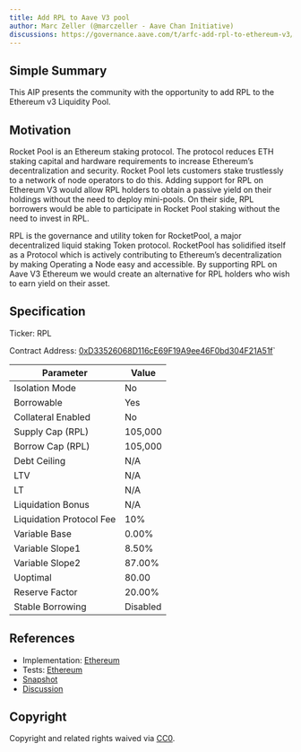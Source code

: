 ```yaml
---
title: Add RPL to Aave V3 pool
author: Marc Zeller (@marczeller - Aave Chan Initiative)
discussions: https://governance.aave.com/t/arfc-add-rpl-to-ethereum-v3/13181
---
```


## Simple Summary

This AIP presents the community with the opportunity to add RPL to the Ethereum v3 Liquidity Pool.

## Motivation

Rocket Pool is an Ethereum staking protocol. The protocol reduces ETH staking capital and hardware requirements to increase Ethereum’s decentralization and security. Rocket Pool lets customers stake trustlessly to a network of node operators to do this. Adding support for RPL on Ethereum V3 would allow RPL holders to obtain a passive yield on their holdings without the need to deploy mini-pools.
On their side, RPL borrowers would be able to participate in Rocket Pool staking without the need to invest in RPL.

RPL is the governance and utility token for RocketPool, a major decentralized liquid staking Token protocol. RocketPool has solidified itself as a Protocol which is actively contributing to Ethereum’s decentralization by making Operating a Node easy and accessible. By supporting RPL on Aave V3 Ethereum we would create an alternative for RPL holders who wish to earn yield on their asset.

## Specification

Ticker: RPL

Contract Address: [0xD33526068D116cE69F19A9ee46F0bd304F21A51f](https://etherscan.io/address/0xD33526068D116cE69F19A9ee46F0bd304F21A51f)`

| Parameter                | Value    |
| ------------------------ | -------- |
| Isolation Mode           | No       |
| Borrowable               | Yes      |
| Collateral Enabled       | No       |
| Supply Cap (RPL)         | 105,000  |
| Borrow Cap (RPL)         | 105,000  |
| Debt Ceiling             | N/A      |
| LTV                      | N/A      |
| LT                       | N/A      |
| Liquidation Bonus        | N/A      |
| Liquidation Protocol Fee | 10%      |
| Variable Base            | 0.00%    |
| Variable Slope1          | 8.50%    |
| Variable Slope2          | 87.00%   |
| Uoptimal                 | 80.00    |
| Reserve Factor           | 20.00%   |
| Stable Borrowing         | Disabled |

## References

- Implementation: [Ethereum](src/AaveV3_Eth_AaveV3ListRPL_20230711_20231107/AaveV3_Eth_AaveV3ListRPL_20230711_20231107.sol)
- Tests: [Ethereum](src/AaveV3_Eth_AaveV3ListRPL_20230711_20231107/AaveV3_Eth_AaveV3ListRPL_20230711_20231107.t.sol)
- [Snapshot](https://snapshot.org/#/aave.eth/proposal/0x036f9ce8b4a9fef0156ccf6b2a205d56d4f23b7ab9a485a16d7c8173cd85a316)
- [Discussion](https://governance.aave.com/t/arfc-add-rpl-to-ethereum-v3/13181)

## Copyright

Copyright and related rights waived via [CC0](https://creativecommons.org/publicdomain/zero/1.0/).

